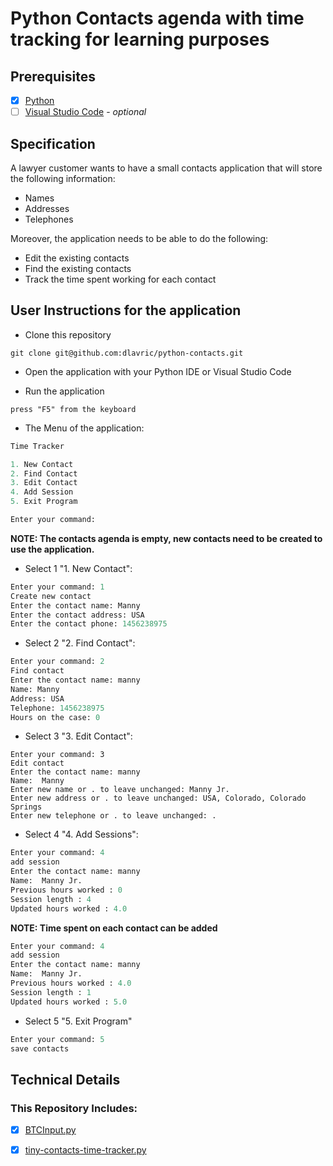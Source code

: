 # Python Contacts agenda with time tracking for learning purposes

## Prerequisites
- [X] [Python](https://www.python.org/downloads/)
- [ ] [Visual Studio Code](https://code.visualstudio.com/download) - _optional_

## Specification
A lawyer customer wants to have a small contacts application that will store the following information:

- Names
- Addresses
- Telephones

Moreover, the application needs to be able to do the following:
- Edit the existing contacts
- Find the existing contacts
- Track the time spent working for each contact

## User Instructions for the application

- Clone this repository

```shell
git clone git@github.com:dlavric/python-contacts.git
```

- Open the application with your Python IDE or Visual Studio Code

- Run the application
```
press "F5" from the keyboard
```

- The Menu of the application:

```python
Time Tracker

1. New Contact
2. Find Contact
3. Edit Contact
4. Add Session
5. Exit Program

Enter your command:
```
**NOTE: The contacts agenda is empty, new contacts need to be created to use the application.**

- Select 1 "1. New Contact":

```python
Enter your command: 1
Create new contact
Enter the contact name: Manny 
Enter the contact address: USA    
Enter the contact phone: 1456238975
```

- Select 2 "2. Find Contact":

```python
Enter your command: 2
Find contact
Enter the contact name: manny
Name: Manny
Address: USA
Telephone: 1456238975
Hours on the case: 0
```

- Select 3 "3. Edit Contact":

```
Enter your command: 3
Edit contact
Enter the contact name: manny
Name:  Manny
Enter new name or . to leave unchanged: Manny Jr. 
Enter new address or . to leave unchanged: USA, Colorado, Colorado Springs
Enter new telephone or . to leave unchanged: .
```

- Select 4 "4. Add Sessions":

```python
Enter your command: 4
add session
Enter the contact name: manny
Name:  Manny Jr. 
Previous hours worked : 0
Session length : 4
Updated hours worked : 4.0
```

**NOTE: Time spent on each contact can be added**

```python
Enter your command: 4
add session
Enter the contact name: manny
Name:  Manny Jr. 
Previous hours worked : 4.0
Session length : 1
Updated hours worked : 5.0
```

- Select 5 "5. Exit Program"

```python
Enter your command: 5
save contacts
```

## Technical Details

### This Repository Includes:
- [X] [BTCInput.py](https://github.com/dlavric/python-contacts/blob/main/BTCInput.py)
- [X] [tiny-contacts-time-tracker.py](https://github.com/dlavric/python-contacts/blob/main/tiny-contacts-time-tracker)





